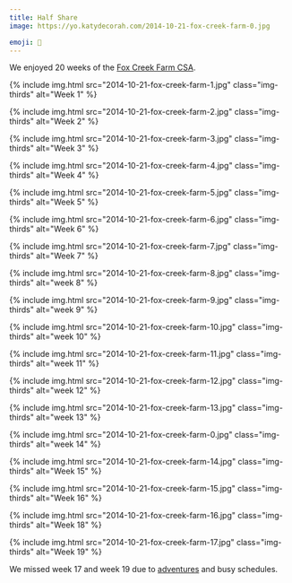 ```yaml
---
title: Half Share
image: https://yo.katydecorah.com/2014-10-21-fox-creek-farm-0.jpg

emoji: 🌽
---
```


We enjoyed 20 weeks of the [Fox Creek Farm CSA](http://www.foxcreekfarmcsa.com/).

<div class="photos">

{% include img.html src="2014-10-21-fox-creek-farm-1.jpg" class="img-thirds" alt="Week 1" %}

{% include img.html src="2014-10-21-fox-creek-farm-2.jpg" class="img-thirds" alt="Week 2" %}

{% include img.html src="2014-10-21-fox-creek-farm-3.jpg" class="img-thirds" alt="Week 3" %}

{% include img.html src="2014-10-21-fox-creek-farm-4.jpg" class="img-thirds" alt="Week 4" %}

{% include img.html src="2014-10-21-fox-creek-farm-5.jpg" class="img-thirds" alt="Week 5" %}

{% include img.html src="2014-10-21-fox-creek-farm-6.jpg" class="img-thirds" alt="Week 6" %}

{% include img.html src="2014-10-21-fox-creek-farm-7.jpg" class="img-thirds" alt="Week 7" %}

{% include img.html src="2014-10-21-fox-creek-farm-8.jpg" class="img-thirds" alt="week 8" %}

{% include img.html src="2014-10-21-fox-creek-farm-9.jpg" class="img-thirds" alt="week 9" %}

{% include img.html src="2014-10-21-fox-creek-farm-10.jpg" class="img-thirds" alt="week 10" %}

{% include img.html src="2014-10-21-fox-creek-farm-11.jpg" class="img-thirds" alt="week 11" %}

{% include img.html src="2014-10-21-fox-creek-farm-12.jpg" class="img-thirds" alt="week 12" %}

{% include img.html src="2014-10-21-fox-creek-farm-13.jpg" class="img-thirds" alt="week 13" %}

{% include img.html src="2014-10-21-fox-creek-farm-0.jpg" class="img-thirds" alt="week 14" %}

{% include img.html src="2014-10-21-fox-creek-farm-14.jpg" class="img-thirds" alt="Week 15" %}

{% include img.html src="2014-10-21-fox-creek-farm-15.jpg" class="img-thirds" alt="Week 16" %}

{% include img.html src="2014-10-21-fox-creek-farm-16.jpg" class="img-thirds" alt="Week 18" %}

{% include img.html src="2014-10-21-fox-creek-farm-17.jpg" class="img-thirds" alt="Week 19" %}

</div>

We missed week 17 and week 19 due to [adventures](/adventures/2014/10/03/rhode-island/) and busy schedules.
